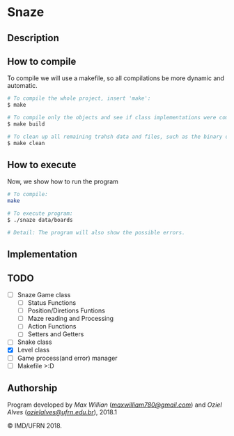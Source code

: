 # Snaze

## Description


## How to compile
To compile we will use a makefile, so all compilations be more dynamic and automatic.
```bash
# To compile the whole project, insert 'make':
$ make

# To compile only the objects and see if class implementations were compiled well, insert 'make build':
$ make build

# To clean up all remaining trahsh data and files, such as the binary ones, insert 'make clean':
$ make clean
```

## How to execute
Now, we show how to run the program
```bash
# To compile:
make

# To execute program:
$ ./snaze data/boards

# Detail: The program will also show the possible errors.
```

## Implementation


## TODO

- [ ] Snaze Game class
  - [ ] Status Functions
  - [ ] Position/Diretions Funtions
  - [ ] Maze reading and Processing
  - [ ] Action Functions
  - [ ] Setters and Getters 
- [ ] Snake class
- [x] Level class 
- [ ] Game process(and error) manager
- [ ] Makefile >:D

## Authorship

Program developed by _Max Willian_ (*maxwilliam780@gmail.com*) and _Oziel Alves_ (*ozielalves@ufrn.edu.br*), 2018.1

&copy; IMD/UFRN 2018.

